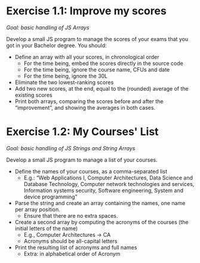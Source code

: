 # Exercise 1.1: Improve my scores
_Goal: basic handling of JS Arrays_

Develop a small JS program to manage the scores of your exams that you got in your Bachelor degree. You should:
 
- Define an array with all your scores, in chronological order
    - For the time being, embed the scores directly in the source code
    - For the time being, ignore the course name, CFUs and date
    - For the time being, ignore the 30L
- Eliminate the two lowest-ranking scores
- Add two new scores, at the end, equal to the (rounded) average of the existing scores
- Print both arrays, comparing the scores before and after the “improvement”, and showing the averages in both cases.

# Exercise 1.2: My Courses' List
_Goal: basic handling of JS Strings and String Arrays_

Develop a small JS program to manage a list of your courses.

- Define the names of your courses, as a comma-separated list
    - E.g.: “Web Applications I, Computer Architectures, Data Science and Database Technology, Computer network technologies and services, Information systems security, Software engineering, System and device programming”
- Parse the string and create an array containing the names, one name per array position.
    - Ensure that there are no extra spaces.
- Create a second array by computing the acronyms of the courses (the initial letters of the name)
    - E.g., Computer Architectures -> CA
    - Acronyms should be all-capital letters
- Print the resulting list of acronyms and full names
    - Extra: in alphabetical order of Acronym
